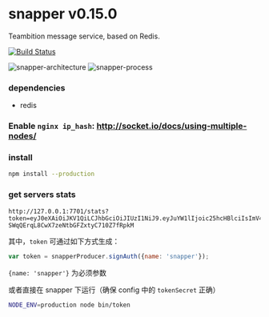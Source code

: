 snapper v0.15.0
====
Teambition message service, based on Redis.

[![Build Status][travis-image]][travis-url]

![snapper-architecture](https://raw.githubusercontent.com/teambition/snapper/master/docs/architecture.png)
![snapper-process](https://raw.githubusercontent.com/teambition/snapper/master/docs/process.png)

### dependencies

- redis

### Enable `nginx ip_hash`: http://socket.io/docs/using-multiple-nodes/

### install

```bash
npm install --production
```

### get servers stats

```
http://127.0.0.1:7701/stats?token=eyJ0eXAiOiJKV1QiLCJhbGciOiJIUzI1NiJ9.eyJuYW1lIjoic25hcHBlciIsImV4cCI6MTQzMTY3MjMzMX0.juk5pMD-SWqQErqL8CwX7zeNtbGFZxtyC710Z7fRpkM
```
其中，`token` 可通过如下方式生成：

```js
var token = snapperProducer.signAuth({name: 'snapper'});
```
`{name: 'snapper'}` 为必须参数

或者直接在 snapper 下运行（确保 config 中的 `tokenSecret` 正确）

```bash
NODE_ENV=production node bin/token
```

[travis-url]: https://travis-ci.org/teambition/snapper
[travis-image]: http://img.shields.io/travis/teambition/snapper.svg
